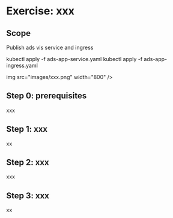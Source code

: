 # Exercise: xxx


## Scope
Publish ads vis service and ingress

kubectl apply -f ads-app-service.yaml 
kubectl apply -f ads-app-ingress.yaml 


img src="images/xxx.png" width="800" />

## Step 0: prerequisites
xxx

## Step 1: xxx
xx

## Step 2: xxx
xxx


## Step 3: xxx
xx

